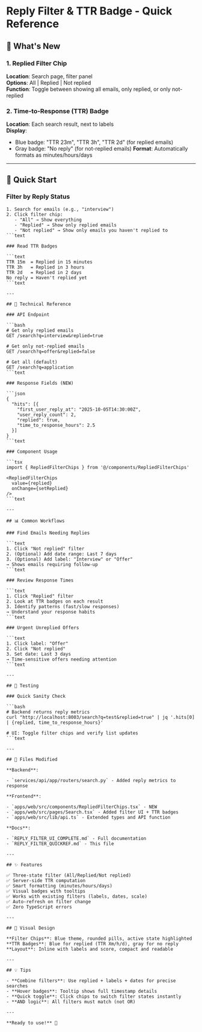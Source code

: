 # Reply Filter & TTR Badge - Quick Reference

## 🎯 What's New

### 1. Replied Filter Chip

**Location**: Search page, filter panel  
**Options**: All | Replied | Not replied  
**Function**: Toggle between showing all emails, only replied, or only not-replied

### 2. Time-to-Response (TTR) Badge

**Location**: Each search result, next to labels  
**Display**:

- Blue badge: "TTR 23m", "TTR 3h", "TTR 2d" (for replied emails)
- Gray badge: "No reply" (for not-replied emails)
**Format**: Automatically formats as minutes/hours/days

---

## 🚀 Quick Start

### Filter by Reply Status

```text
1. Search for emails (e.g., "interview")
2. Click filter chip:
   - "All" → Show everything
   - "Replied" → Show only replied emails
   - "Not replied" → Show only emails you haven't replied to
```text

### Read TTR Badges

```text
TTR 15m  = Replied in 15 minutes
TTR 3h   = Replied in 3 hours
TTR 2d   = Replied in 2 days
No reply = Haven't replied yet
```text

---

## 🔧 Technical Reference

### API Endpoint

```bash
# Get only replied emails
GET /search?q=interview&replied=true

# Get only not-replied emails
GET /search?q=offer&replied=false

# Get all (default)
GET /search?q=application
```text

### Response Fields (NEW)

```json
{
  "hits": [{
    "first_user_reply_at": "2025-10-05T14:30:00Z",
    "user_reply_count": 2,
    "replied": true,
    "time_to_response_hours": 2.5
  }]
}
```text

### Component Usage

```tsx
import { RepliedFilterChips } from '@/components/RepliedFilterChips'

<RepliedFilterChips 
  value={replied} 
  onChange={setReplied} 
/>
```text

---

## 📊 Common Workflows

### Find Emails Needing Replies

```text
1. Click "Not replied" filter
2. (Optional) Add date range: Last 7 days
3. (Optional) Add label: "Interview" or "Offer"
→ Shows emails requiring follow-up
```text

### Review Response Times

```text
1. Click "Replied" filter
2. Look at TTR badges on each result
3. Identify patterns (fast/slow responses)
→ Understand your response habits
```text

### Urgent Unreplied Offers

```text
1. Click label: "Offer"
2. Click "Not replied"
3. Set date: Last 3 days
→ Time-sensitive offers needing attention
```text

---

## 🧪 Testing

### Quick Sanity Check

```bash
# Backend returns reply metrics
curl "http://localhost:8003/search?q=test&replied=true" | jq '.hits[0] | {replied, time_to_response_hours}'

# UI: Toggle filter chips and verify list updates
```text

---

## 📁 Files Modified

**Backend**:

- `services/api/app/routers/search.py` - Added reply metrics to response

**Frontend**:

- `apps/web/src/components/RepliedFilterChips.tsx` - NEW
- `apps/web/src/pages/Search.tsx` - Added filter UI + TTR badges
- `apps/web/src/lib/api.ts` - Extended types and API function

**Docs**:

- `REPLY_FILTER_UI_COMPLETE.md` - Full documentation
- `REPLY_FILTER_QUICKREF.md` - This file

---

## ✨ Features

✅ Three-state filter (All/Replied/Not replied)  
✅ Server-side TTR computation  
✅ Smart formatting (minutes/hours/days)  
✅ Visual badges with tooltips  
✅ Works with existing filters (labels, dates, scale)  
✅ Auto-refresh on filter change  
✅ Zero TypeScript errors

---

## 🎨 Visual Design

**Filter Chips**: Blue theme, rounded pills, active state highlighted  
**TTR Badges**: Blue for replied (TTR Xm/h/d), gray for no reply  
**Layout**: Inline with labels and score, compact and readable

---

## 💡 Tips

- **Combine filters**: Use replied + labels + dates for precise searches
- **Hover badges**: Tooltip shows full timestamp details
- **Quick toggle**: Click chips to switch filter states instantly
- **AND logic**: All filters must match (not OR)

---

**Ready to use!** 🚀
